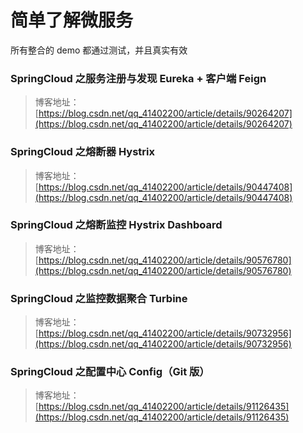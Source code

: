 # 简单了解微服务

所有整合的 demo 都通过测试，并且真实有效

### SpringCloud 之服务注册与发现 Eureka + 客户端 Feign
> 博客地址：[https://blog.csdn.net/qq_41402200/article/details/90264207](https://blog.csdn.net/qq_41402200/article/details/90264207)

### SpringCloud 之熔断器 Hystrix
> 博客地址：[https://blog.csdn.net/qq_41402200/article/details/90447408](https://blog.csdn.net/qq_41402200/article/details/90447408)

### SpringCloud 之熔断监控 Hystrix Dashboard
> 博客地址：[https://blog.csdn.net/qq_41402200/article/details/90576780](https://blog.csdn.net/qq_41402200/article/details/90576780)

### SpringCloud 之监控数据聚合 Turbine
> 博客地址：[https://blog.csdn.net/qq_41402200/article/details/90732956](https://blog.csdn.net/qq_41402200/article/details/90732956)

### SpringCloud 之配置中心 Config（Git 版）
> 博客地址：[https://blog.csdn.net/qq_41402200/article/details/91126435](https://blog.csdn.net/qq_41402200/article/details/91126435)
